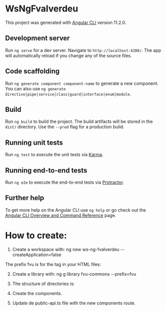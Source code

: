 # WsNgFvalverdeu

This project was generated with [Angular CLI](https://github.com/angular/angular-cli) version 11.2.0.

## Development server

Run `ng serve` for a dev server. Navigate to `http://localhost:4200/`. The app will automatically reload if you change any of the source files.

## Code scaffolding

Run `ng generate component component-name` to generate a new component. You can also use `ng generate directive|pipe|service|class|guard|interface|enum|module`.

## Build

Run `ng build` to build the project. The build artifacts will be stored in the `dist/` directory. Use the `--prod` flag for a production build.

## Running unit tests

Run `ng test` to execute the unit tests via [Karma](https://karma-runner.github.io).

## Running end-to-end tests

Run `ng e2e` to execute the end-to-end tests via [Protractor](http://www.protractortest.org/).

## Further help

To get more help on the Angular CLI use `ng help` or go check out the [Angular CLI Overview and Command Reference](https://angular.io/cli) page.

# How to create:

1. Create a workspace with: 
ng new ws-ng-fvalverdeu --createApplication=false

The prefix fvu is for the tag in your HTML files: <fvu-mycomponent></fvu-mycomponent>

2. Create a library with:
ng g library fvu-commons --prefix=fvu

3. The structure of directories is:

4. Create the components.

5. Update de public-api.ts file with the new components route.

